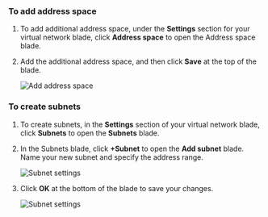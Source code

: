 ### To add address space
1. To add additional address space, under the **Settings** section for your virtual network blade, click **Address space** to open the Address space blade.
2. Add the additional address space, and then click **Save** at the top of the blade.

    ![Add address space](./media/vpn-gateway-additional-address-space-include/address_space.png)

### To create subnets
1. To create subnets, in the **Settings** section of your virtual network blade, click **Subnets** to open the **Subnets** blade. 
2. In the Subnets blade, click **+Subnet** to open the **Add subnet** blade. Name your new subnet and specify the address range.

    ![Subnet settings](./media/vpn-gateway-additional-address-space-include/add_subnet.png)        
3. Click **OK** at the bottom of the blade to save your changes.

    ![Subnet settings](./media/vpn-gateway-additional-address-space-include/ok.png)